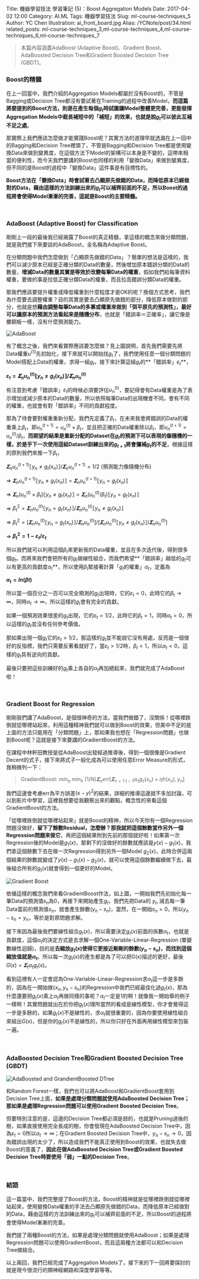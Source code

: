 Title: 機器學習技法 學習筆記 (5)：Boost Aggregation Models
Date: 2017-04-02 12:00
Category: AI.ML
Tags: 機器學習技法
Slug: ml-course-techniques_5
Author: YC Chen
Illustration: ai_front_board.jpg
Alias: /YCNote/post/34.html
related_posts: ml-course-techniques_3,ml-course-techniques_4,ml-course-techniques_6,ml-course-techniques_7


> 本篇內容涵蓋AdaBoost (Adaptive Boost)、Gradient Boost、AdaBoosted Decision Tree和Gradient Boosted Decision Tree (GBDT)。



### Boost的精髓

在上一回當中，我們介紹的Aggregation Models都屬於沒有Boost的，不管是Bagging或Decision Tree都沒有要試著在Training的過程中改善Model，**而這篇將要提到的Boost方法，則是在產生每個$g_{t}$時試圖讓Model整體更完善，更能發揮Aggregation Models中截長補短中的「補短」的效果，也就是說$g_{t}$可以彼此互補不足之處**。

那實際上我們應該怎麼做才能實踐Boost呢？其實方法的道理早就透漏在上一回中的Bagging和Decision Tree裡頭了，不管是Bagging和Decision Tree都是使用變換Data來做到變異度，在這個方法下Model的架構可以本身是不變的，這帶來相當的便利性，而今天我們要講的Boost也同樣的利用「變換Data」來做到變異度，但不同的是Boost的過程中「變換Data」這件事是有目標性的。

**Boost方法在「變換Data」時會試著去凸顯原先做錯的Data，而降低原本已經做對的Data，藉由這樣的方法訓練出來的$g_{t}$可以補齊前面的不足，所以Boost的過程將會使得Model漸漸的完善，這就是Boost的主要精髓。**

<br/>

### AdaBoost (Adaptive Boost) for Classification

剛剛上一段的最後我已經揭露了Boost的真正精髓，拿這樣的概念來做分類問題，就是我們接下來要談的AdaBoost，全名稱為Adaptive Boost。

在分類問題中我們怎麼做到「凸顯原先做錯的Data」？簡單的想法是這樣的，我們可以減少原本已經是正確分類的Data的數量，然後增加原本錯誤分類的Data的數量，**增減Data的數量其實是等效於改變每筆Data的權重**，假如我們給每筆資料權重，要做的事是拉低正確分類Data的權重，而且拉高錯誤分類Data的權重。

那我們應該要提升權重或降低權重到什麼程度才是OK的呢？換個方式思考，我們為什麼要去調整權重？目的其實是要去凸顯原先做錯的部分，降低原本做對的部分，也就是想**藉由調整每筆Data的多寡或權重來做到「弭平原先的預測性」，最好可以讓原本的預測方法看起來是隨機分布**，也就是「錯誤率＝正確率」，讓它像是擲銅板一樣，沒有什麼預測能力。

![AdaBoost](http://www.ycc.idv.tw/media/MachineLearningTechniques/MachineLearningTechniques.012.jpeg)

有了概念之後，我們來看實際應該要怎麼做？見上圖說明，首先我們需要先將Data權重$u^{(1)}$先初始化，接下來就可以開始找$g_{t}$了，我們使用任意一個分類問題的Model搭配上Data的權重，求得一組$g_{t}$，接下來計算這組$g_{t}$的**「錯誤率」$ε_{t}$**，

**$ε_{t}= 𝚺_{n} u_{n}^{(t)} ⟦y_{n}≠g_{t}(x_{n})⟧ / 𝚺_{n} u_{n}^{(t)}$**

有注意到考慮「錯誤率」$ε_{t}$的時候必須要評估$u_{n}^{(t)}$，要記得會有Data權重是為了表示增加或減少原本的Data的數量，所以依照每筆Data的出現機會不同，會有不同的權重，也就會有對「錯誤率」不同的貢獻程度。

那為了待會要對權重重新分配，我們先定義了$β_{t}$，在未來我會將錯誤的Data的權重乘上$β_{t}$，即$u_{n}^{(t+1)}=u_{n}^{(t)}×β_{t}$，並且把正確的Data權重除以$β_{t}$，即$u_{n}^{(t+1)}=u_{n}^{(t)}/β_{t}$，**而期望的結果是重新分配的Dataset在$g_{t}$的預測下可以表現的像隨機的一樣，於是乎下一次使用這組Dataset訓練出來的$g_{t+1}$將會彌補$g_{t}$的不足**，根據這樣的原則我們來推一下$β_{t}$，

 $𝚺_{n} u_{n}^{(t+1)} ⟦y_{n}≠g_{t}(x_{n})⟧ / 𝚺_{n} u_{n}^{(t+1)}=1/2$ (預測能力像隨機分布)

⇒  $𝚺_{n} u_{n}^{(t+1)} ⟦y_{n}≠g_{t}(x_{n})⟧ = 𝚺_{n} u_{n}^{(t+1)} ⟦y_{n}=g_{t}(x_{n})⟧$

⇒  $𝚺_{n} (u_{n}^{(t)}×β_{t})  ⟦y_{n}≠g_{t}(x_{n})⟧ = 𝚺_{n} (u_{n}^{(t)}/β_{t}) ⟦y_{n}=g_{t}(x_{n})⟧$

⇒  $β_{t}^{2} = 𝚺_{n} u_{n}^{(t)} ⟦y_{n}=g_{t}(x_{n})⟧ / 𝚺_{n} u_{n}^{(t)}  ⟦y_{n}≠g_{t}(x_{n})⟧$

⇒  $β_{t}^{2} = [𝚺_{n} u_{n}^{(t)} ⟦y_{n}=g_{t}(x_{n})⟧ /  𝚺_{n} u_{n}^{(t)}]/ [𝚺_{n} u_{n}^{(t)}  ⟦y_{n}≠g_{t}(x_{n})⟧ / 𝚺_{n} u_{n}^{(t)} ]$

⇒  **$β_{t}^{2} = 1-ε_{t} / ε_{t}​$**

所以我們就可以利用這個$β_{t}$來更新我的Data權重，並且在多次迭代後，得到很多個$g_{t}$。而將來我們會把所有的$g_{t}$做線性組合，而我們希望**「錯誤率」越低的$g_{t}$可以有更高的貢獻度$α_{t}$**，所以使用$β_{t}$緊接著計算「$g_{t}$的權重」$α_{t}$，定義為

**$α_{t} = ln(βt)$**

所以當一個百分之一百可以完全預測的$g_{t}$出現時，它的$ε_{t}=0$，此時它的$β_{t} →∞$，同時$α_{t} →∞$，所以這樣的$g_{t}$會有完全的貢獻。

如果一個預測效果很差的$g_{t}$出現，它的$ε_{t}=1/2$，此時它的$β_{t}=1$，同時$α_{t}=0$，所以這樣的$g_{t}$並沒有任何參考價值。

那如果出現一個$g_{t}$它的$ε_{t} > 1/2$，那這樣的$g_{t}$並不能說它沒有用處，反而是一個很好的反指標，我們只需要反著看就好了，當$ε_{t} > 1/2$時，$β_{t} < 1$，所以$α_{t} < 0$，這樣的$g_{t}$具有逆向的貢獻。

最後只要把這些訓練好的$g_{t}$乘上各自的$α_{t}$再加總起來，我們就完成了AdaBoost啦！

<br/>

### Gradient Boost for Regression

剛剛我們講了AdaBoost，是個很神奇的方法，當我們做錯了，沒關係！從哪裡跌倒就從哪裡站起來，利用這種精神我們就可以做到Boost的效果，但美中不足的是上面的方法只能用在「分類問題」上，那如果我也想在「Regression問題」也做到Boost呢？這就是接下來要講的GradientBoost的方法。

在課程中林軒田教授是從AdaBoost出發經過推導後，得到一個很像是Gradient Decent的式子，接下來將式子一般化成為可以使用任意Error Measure的形式，我稍微列一下：

> GradientBoost: $min_{η}\ min_{h}\ (1/N) 𝚺_{n} err[𝚺_{τ=1~t-1} α_{τ} g_{τ}(x_{n}) + η h(x_{n}), y_{n}]$

我們這邊會考慮err為平方誤差$(s-y)^{2}$的結果，詳細的推導這邊就不多加討論，可以到影片中學習，這裡我想要從我觀察出來的觀點，概念性的來看這個GradientBoost的方法。

「從哪裡跌倒就從哪裡站起來」就是Boost的精神，所以今天你有一個Regression問題沒做好，**留下了餘數Residual，怎麼辦？那我就把這個餘數當作另外一個Regression問題來做它**，再把這個結果附到先前的那個就好啦！如果第一次Regression後的Model是$g_{1}(x)$，那剩下的沒做好的餘數就應該是$y(x)-g_{1}(x)$，我們拿這個餘數下去在做一次Regression得到另外一個Model $g_{2}(x)$，此時合併這兩個結果的餘數就變成了$y(x)-g_{1}(x)-g_{2}(x)$，就可以使用這個餘數繼續做下去，最後組合所有的$g_{t}(x)$就會得到一個更好的Model。

![Gradient Boost](http://www.ycc.idv.tw/media/MachineLearningTechniques/MachineLearningTechniques.013.jpeg)

依循這樣的概念我們來看GradientBoost作法，如上圖，一開始我們先初始化每一筆Data的預測值$s_{n}$為0，再接下來開始產生$g_{t}$，我們先把Data的 $y_{n}$ 減去每一筆Data當前的預測值$s_{n}$，就會產生餘數$(y_{n}-s_{n})$，當然，在一開始$s_{n}=0$，所以$y_{n}-s_{n}=y_{n}$，等於是對原問題求解。

接下來因為最後我們要線性組合$g_{t}(x)$，所以需要決定$g_{t}(x)$前面的係數$α_{t}$，也就是貢獻度，這個$α_{t}$的決定方式是去求解一個One-Variable-Linear-Regression (單變數線性迴歸)，目的是**去縮放$g_{t}(x)$使得它更接近剛剛的餘數$(y_{n}-s_{n})$，而找到這個縮放值就是$α_{t}$**。所以每一次$g_{t}(x)$的產生都是為了可以把G(x)描述的更好，最後$G(x)=𝚺_{t} α_{t}g_{t}(x)$。

看到這裡有人一定會認為One-Variable-Linear-Regression求$α_{t}$這一步是多餘的，因為在一開始做$\{x_{n},y_{n}-s_{n}\}$的Regression中我們已經最佳化過$g_{t}(x)$，那為什麼還要把$g_{t}(x)$乘上$α_{t}$再做同樣的事呢？$α_{t}$一定是1的啊！就像我一開始舉的例子一樣啊！其實問題就出在於你把$g_{t}(x)$理所當然的看成是線性模型，你才會覺得這一步是多餘的，如果$g_{t}(x)$不是線性的，求$α_{t}$就很重要的，因為你要使用線性組合來組出$G(x)$，但是你的$g_{t}(x)$不是線性的，所以你只好在外面再用線性模型來包裝一遍。

<br/>

### AdaBoosted Decision Tree和Gradient Boosted Decision Tree (GBDT)

![AdaBoosted and GrandientBoosted DTree](http://www.ycc.idv.tw/media/MachineLearningTechniques/MachineLearningTechniques.014.jpeg)

和Random Forest一樣，我們也可以將AdaBoost和GradientBoost套用到Decision Tree上面，**如果是處理分類問題就使用AdaBoosted Decision Tree；那如果是處理Regression問題可以使用Gradient Boosted Decision Tree**。

但要特別注意的是，這邊的Decision Tree都必須是弱的，也就是Pruning過後的樹，如果直接使用完全長成的樹，你會發現在AdaBoosted Decision Tree中，因為$ε_{t}=0$所以$α_{t}→∞$；在Gradient Boosted Decision Tree中，$y_{n}-s_{n}→0$，因為錯誤出現的太少了，所以造成我們不能真正使用到Boost的效果，也就失去做Boost的意義了，**因此在做AdaBoosted Decision Tree或Gradient Boosted Decision Tree時要使用「弱」一點的Decision Tree**。

<br/>

### 結語

這一篇當中，我們完整提了Boost的方法，Boost的精神就是從哪裡跌倒就從哪裡站起來，使用變換Data權重的手法去凸顯原先做錯的Data，而降低原本已經做對的Data，藉由這樣的方法訓練出來的$g_{t}$可以補齊前面的不足，所以Boost的過程將會使得Model漸漸的完善。

我們提了兩種Boost的方法，如果是處理分類問題就使用AdaBoost；如果是處理Regression問題可以使用GradientBoost，而且這兩種方法都可以和Decision Tree做結合。

以上兩回，我們已經完成了Aggregation Models了，接下來的下一回將要探討的就是現今很流行的類神經網路和深度學習等等。
